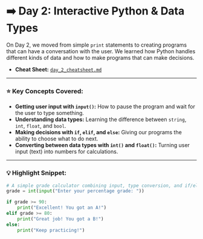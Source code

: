 # ➡️ Day 2: Interactive Python & Data Types

On Day 2, we moved from simple `print` statements to creating programs that can have a conversation with the user. We learned how Python handles different kinds of data and how to make programs that can make decisions.

* **Cheat Sheet:** [`day_2_cheatsheet.md`](./day_2_cheatsheet.md)

---

### ⭐ Key Concepts Covered:

* **Getting user input with `input()`:** How to pause the program and wait for the user to type something.
* **Understanding data types:** Learning the difference between `string`, `int`, `float`, and `bool`.
* **Making decisions with `if`, `elif`, and `else`:** Giving our programs the ability to choose what to do next.
* **Converting between data types with `int()` and `float()`:** Turning user input (text) into numbers for calculations.

---

### 💡 Highlight Snippet:

```python
# A simple grade calculator combining input, type conversion, and if/elif/else
grade = int(input("Enter your percentage grade: "))

if grade >= 90:
    print("Excellent! You got an A!")
elif grade >= 80:
    print("Great job! You got a B!")
else:
    print("Keep practicing!")
